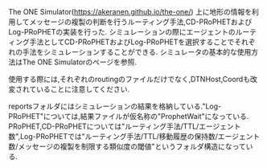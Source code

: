The ONE Simulator(https://akeranen.github.io/the-one/) 上に地形の情報を利用してメッセージの複製の判断を行うルーティング手法,CD-PRoPHETおよびLog-PRoPHETの実装を行った.
シミュレーションの際にエージェントのルーティング手法としてCD-PRoPHETおよびLog-PRoPHETを選択することでそれぞれの手法をシミュレーションすることができる.
シミュレータの基本的な使用方法はThe ONE Simulatorのページを参照.

使用する際には,それぞれのroutingのファイルだけでなく,DTNHost,Coordも改変されていることに注意してください.

reportsフォルダにはシミュレーションの結果を格納している."Log-PRoPHET"については,結果ファイルが仮名称の"ProphetWait"になっている.
PRoPHET,CD-PRoPHETについては"ルーティング手法/TTL/エージェント数",Log-PRoPHETでは"ルーティング手法/TTL/移動履歴の保持数/エージェント数/メッセージの複製を制限する類似度の閾値"というフォルダ構造になっている.
